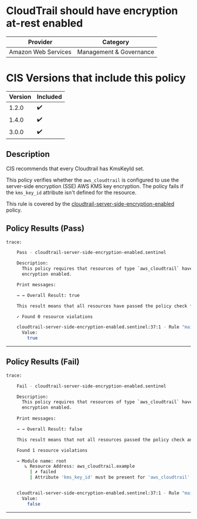 # CloudTrail should have encryption at-rest enabled

| Provider            | Category                |
|---------------------|-------------------------|
| Amazon Web Services | Management & Governance |

# CIS Versions that include this policy

| Version | Included           |
|---------|--------------------|
| 1.2.0   | :heavy_check_mark: |
| 1.4.0   | :heavy_check_mark: |
| 3.0.0   | :heavy_check_mark: |

## Description

CIS recommends that every Cloudtrail has KmsKeyId set. 

This policy verifies whether the `aws_cloudtrail` is configured to use the server-side encryption (SSE) AWS KMS key encryption. 
The policy fails if the `kms_key_id` attribute isn't defined for the resource.

This rule is covered by the [cloudtrail-server-side-encryption-enabled](../../policies/cloudtrail-server-side-encryption-enabled.sentinel) policy.

## Policy Results (Pass)
```bash
trace:

    Pass - cloudtrail-server-side-encryption-enabled.sentinel

    Description:
      This policy requires that resources of type `aws_cloudtrail` have server-side
      encryption enabled.

    Print messages:

    → → Overall Result: true

    This result means that all resources have passed the policy check for the policy cloudtrail-server-side-encryption-enabled.

    ✓ Found 0 resource violations

    cloudtrail-server-side-encryption-enabled.sentinel:37:1 - Rule "main"
      Value:
        true
```

---

## Policy Results (Fail)
```bash
trace:

    Fail - cloudtrail-server-side-encryption-enabled.sentinel

    Description:
      This policy requires that resources of type `aws_cloudtrail` have server-side
      encryption enabled.
      
    Print messages:

    → → Overall Result: false

    This result means that not all resources passed the policy check and the protected behavior is not allowed for the policy cloudtrail-server-side-encryption-enabled.

    Found 1 resource violations

    → Module name: root
       ↳ Resource Address: aws_cloudtrail.example
         | ✗ failed
         | Attribute 'kms_key_id' must be present for 'aws_cloudtrail' resources. Refer to https://docs.aws.amazon.com/securityhub/latest/userguide/cloudtrail-controls.html#cloudtrail-2 for more details.


    cloudtrail-server-side-encryption-enabled.sentinel:37:1 - Rule "main"
      Value:
        false

```

---